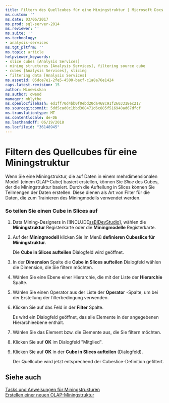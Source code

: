 ```yaml
---
title: Filtern des Quellcubes für eine Miningstruktur | Microsoft Docs
ms.custom: ''
ms.date: 03/06/2017
ms.prod: sql-server-2014
ms.reviewer: ''
ms.suite: ''
ms.technology:
- analysis-services
ms.tgt_pltfrm: ''
ms.topic: article
helpviewer_keywords:
- slice cubes [Analysis Services]
- mining structures [Analysis Services], filtering source cube
- cubes [Analysis Services], slicing
- filtering data [Analysis Services]
ms.assetid: 05dce7e1-2fe5-4500-bacf-c1a8a76e1424
caps.latest.revision: 15
author: Minewiskan
ms.author: owend
manager: mblythe
ms.openlocfilehash: ed1ff70d4bb0f0ebd20da468c91f2603318ec217
ms.sourcegitcommit: 5dd5cad0c1bbd308471d6c885f516948ad67dfcf
ms.translationtype: MT
ms.contentlocale: de-DE
ms.lasthandoff: 06/19/2018
ms.locfileid: "36148945"
---
```

# <a name="filter-the-source-cube-for-a-mining-structure"></a>Filtern des Quellcubes für eine Miningstruktur
  Wenn Sie eine Miningstruktur, die auf Daten in einem mehrdimensionalen Modell (einem OLAP-Cube) basiert erstellen, können Sie *Slice* des Cubes, der die Miningstruktur basiert. Durch die Aufteilung in Slices können Sie Teilmengen der Daten erstellen. Diese dienen als Art von Filter für die Daten, die zum Trainieren des Miningmodells verwendet werden.  
  
### <a name="to-slice-a-cube"></a>So teilen Sie einen Cube in Slices auf  
  
1.  Data Mining-Designers in [!INCLUDE[ssBIDevStudio](../includes/ssbidevstudio-md.md)], wählen die **Miningstruktur** Registerkarte oder die **Miningmodelle** Registerkarte.  
  
2.  Auf der **Miningmodell** klicken Sie im Menü **definieren Cubeslice für Miningstruktur**.  
  
     Die **Cube in Slices aufteilen** Dialogfeld wird geöffnet.  
  
3.  In der **Dimension** Spalte die **Cube in Slices aufteilen** Dialogfeld wählen die Dimension, die Sie filtern möchten.  
  
4.  Wählen Sie eine Ebene einer Hierarchie, die mit der Liste der **Hierarchie** Spalte.  
  
5.  Wählen Sie einen Operator aus der Liste der **Operator** -Spalte, um bei der Erstellung der filterbedingung verwenden.  
  
6.  Klicken Sie auf das Feld in der **Filter** Spalte.  
  
     Es wird ein Dialogfeld geöffnet, das alle Elemente in der angegebenen Hierarchieebene enthält.  
  
7.  Wählen Sie das Element bzw. die Elemente aus, die Sie filtern möchten.  
  
8.  Klicken Sie auf **OK** im Dialogfeld "Mitglied".  
  
9. Klicken Sie auf **OK** in der **Cube in Slices aufteilen** (Dialogfeld).  
  
     Der Quellcube wird jetzt entsprechend der Cubeslice-Definition gefiltert.  
  
## <a name="see-also"></a>Siehe auch  
 [Tasks und Anweisungen für Miningstrukturen](data-mining/mining-structure-tasks-and-how-tos.md)   
 [Erstellen einer neuen OLAP-Miningstruktur](data-mining/create-a-new-olap-mining-structure.md)  
  
  